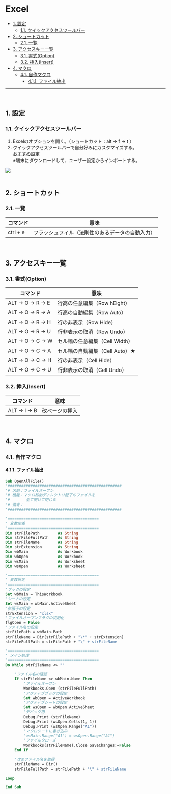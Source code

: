 # Excel

<!-- TOC -->
- [1. 設定](#1-設定)
  - [1.1. クイックアクセスツールバー](#11-クイックアクセスツールバー)
- [2. ショートカット](#2-ショートカット)
  - [2.1. 一覧](#21-一覧)
- [3. アクセスキー一覧](#3-アクセスキー一覧)
  - [3.1. 書式(Option)](#31-書式option)
  - [3.2. 挿入(Insert)](#32-挿入insert)
- [4. マクロ](#4-マクロ)
  - [4.1. 自作マクロ](#41-自作マクロ)
    - [4.1.1. ファイル抽出](#411-ファイル抽出)
---
<br>
<!-- /TOC -->

## 1. 設定

### 1.1. クイックアクセスツールバー
1. Excelのオプションを開く。（ショートカット：alt → f → t ）
2. クイックアクセスツールバーで自分好みにカスタマイズする。<br>
[おすすめ設定](./Excel%20Customizations.exportedUI)  
※端末にダウンロードして、ユーザー設定からインポートする。

![](./image.png)
<br>
<br>

## 2. ショートカット
### 2.1. 一覧
| コマンド | 意味 |
| ---- | ---- |
| ctrl + e | フラッシュフィル（法則性のあるデータの自動入力） |
<br>

## 3. アクセスキー一覧

### 3.1. 書式(Option)
| コマンド | 意味 |
| ---- | ---- |
| ALT → O → R → E | 行高の任意編集（Row hEight） |
| ALT → O → R → A | 行高の自動編集（Row Auto） |
| ALT → O → R → H | 行の非表示（Row Hide） |
| ALT → O → R → U | 行非表示の取消（Row Undo） |
| ALT → O → C → W | セル幅の任意編集（Cell Width） |
| ALT → O → C → A | セル幅の自動編集（Cell Auto）★ |
| ALT → O → C → H | 行の非表示（Cell Hide） |
| ALT → O → C → U | 行非表示の取消（Cell Undo） |

### 3.2. 挿入(Insert)
|  コマンド  |  意味  |
| ---- | ---- |
| ALT → I → B | 改ページの挿入 |

<br>

## 4. マクロ

### 4.1. 自作マクロ

#### 4.1.1. ファイル抽出

```vb
Sub OpenAllFile()
'##################################################
'# 名前：ファイルオープン
'# 機能：マクロ格納ディレクトリ配下のファイルを
'#       全て開いて閉じる
'# 備考：
'##################################################

'========================================
' 変数定義
'========================================
Dim strFilePath        As String
Dim strFileFullPath    As String
Dim strFileName        As String
Dim strExtension       As String
Dim wbMain             As Workbook
Dim wbOpen             As Workbook
Dim wsMain             As Worksheet
Dim wsOpen             As Worksheet

'========================================
' 変数設定
'========================================
'ブックの設定
Set wbMain = ThisWorkbook
'シートの設定
Set wsMain = wbMain.ActiveSheet
'拡張子の設定
strExtension = "xlsx"
'ファイルオープンフラグの初期化
flgOpen = False
'ファイル名の設定
strFilePath = wbMain.Path
strFileName = Dir(strFilePath + "\*" + strExtension)
strFileFullPath = strFilePath + "\" + strFileName

'========================================
' メイン処理
'========================================
Do While strFileName <> ""

    'ファイル名の確認
    If strFileName <> wbMain.Name Then
        'ファイルオープン
        Workbooks.Open (strFileFullPath)
        'アクティブブックの設定
        Set wbOpen = ActiveWorkbook
        'アクティブシートの設定
        Set wsOpen = wbOpen.ActiveSheet
        'デバッグ用
        Debug.Print (strFileName)
        Debug.Print (wsOpen.Cells(1, 1))
        Debug.Print (wsOpen.Range("A1"))
        'マクロシートに書き込み
        'wsMain.Range("A1") = wsOpen.Range("A1")
        'ファイルクローズ
        Workbooks(strFileName).Close SaveChanges:=False
    End If
    
    '次のファイル名を取得
    strFileName = Dir()
    strFileFullPath = strFilePath + "\" + strFileName

Loop

End Sub
```

<br>
